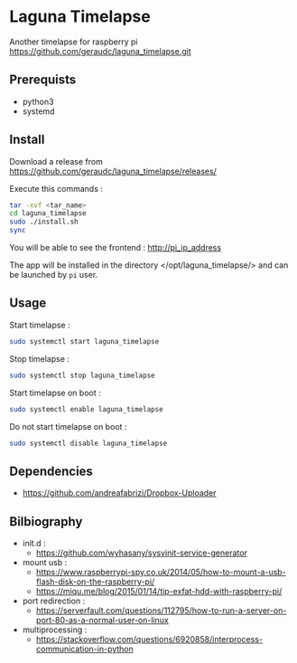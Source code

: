 # Laguna Timelapse

Another timelapse for raspberry pi <https://github.com/geraudc/laguna_timelapse.git>

## Prerequists

* python3
* systemd

## Install

Download a release from https://github.com/geraudc/laguna_timelapse/releases/

Execute this commands :

```bash
tar -xvf <tar_name>
cd laguna_timelapse
sudo ./install.sh
sync
```

You will be able to see the frontend : <http://pi_ip_address>

The app will be installed in the directory </opt/laguna_timelapse/> and
can be launched by ```pi``` user.

## Usage

Start timelapse :

```bash
sudo systemctl start laguna_timelapse
```

Stop timelapse :

```bash
sudo systemctl stop laguna_timelapse
```

Start timelapse on boot :

```bash
sudo systemctl enable laguna_timelapse
```

Do not start timelapse on boot :

```bash
sudo systemctl disable laguna_timelapse
```

## Dependencies

* <https://github.com/andreafabrizi/Dropbox-Uploader>

## Bilbiography

* init.d :
  * <https://github.com/wyhasany/sysvinit-service-generator>
* mount usb :
  * <https://www.raspberrypi-spy.co.uk/2014/05/how-to-mount-a-usb-flash-disk-on-the-raspberry-pi/>
  * <https://miqu.me/blog/2015/01/14/tip-exfat-hdd-with-raspberry-pi/>
* port redirection :
  * <https://serverfault.com/questions/112795/how-to-run-a-server-on-port-80-as-a-normal-user-on-linux>
* multiprocessing :
  * <https://stackoverflow.com/questions/6920858/interprocess-communication-in-python>